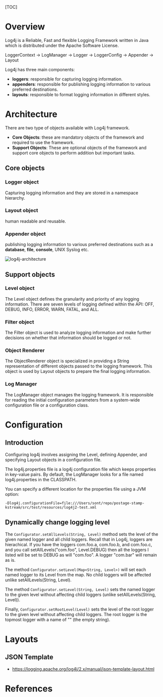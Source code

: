 [TOC]

# Overview

Log4j is a Reliable, Fast and flexible Logging Framework written in Java
which is distributed under the Apache Software License.

LoggerContext -> LogManager -> Logger -> LoggerConfig -> Appender -> Layout

Log4j has three main components:
- **loggers**: responsible for capturing logging information.
- **appenders**: responsible for publishing logging information to
  various preferred destinations.
- **layouts**: responsible to format logging information in different
  styles.

# Architecture

There are two type of objects available with Log4j framework.

- **Core Objects**: these are mandatory objects of the framework and
  required to use the framework.
- **Support Objects**: These are optional objects of the framework and
  support core objects to perform addition but important tasks.

## Core objects

### Logger object

Capturing logging information and they are stored in a namespace
hierarchy.

### Layout object

human readable and reusable.

### Appender object

publishing logging information to various preferred destinations such as
a **database**, **file**, **console**, UNIX Syslog etc.

![log4j-architecture](log4j/log4j-arch.jpg)

## Support objects

### Level object

The Level object defines the granularity and priority of any logging
information. There are seven levels of logging defined within the API:
OFF, DEBUG, INFO, ERROR, WARN, FATAL, and ALL.

### Filter object

The Filter object is used to analyze logging information and make
further decisions on whether that information should be logged or not.

### Object Renderer

The ObjectRenderer object is specialized in providing a String
representation of different objects passed to the logging framework.
This object is used by Layout objects to prepare the final logging
information.

### Log Manager

The LogManager object manages the logging framework. It is responsible
for reading the initial configuration parameters from a system-wide
configuration file or a configuration class.

# Configuration

## Introduction

Configuring log4j involves assigning the Level, defining Appender, and
specifying Layout objects in a configuration file.

The log4j.properties file is a log4j configuration file which keeps
properties in key-value pairs. By default, the LogManager looks for a
file named log4j.properties in the CLASSPATH.

You can specify a different location for the properties file using a JVM
option:

`-Dlog4j.configurationFile=file:///Users/sont/repo/postage-stamp-kstream/src/test/resources/log4j2-test.xml`

## Dynamically change logging level

The `Configurator.setAllLevels(String, Level)` method sets the level of
the given named logger and all child loggers. Recall that in Log4j,
loggers are hierachical. If you have the loggers com.foo.a, com.foo.b,
and com.foo.c, and you call setAllLevels("com.foo", Level.DEBUG) then
all the loggers I listed will be set to DEBUG as will "com.foo". A
logger "com.bar" will remain as is.

The method `Configurator.setLevel(Map<String, Level>)` will set each
named logger to its Level from the map. No child loggers will be
affected unlike setAllLevels(String, Level).

The method `Configurator.setLevel(String, Level)` sets the named logger
to the given level without affecting child loggers (unlike
setAllLevels(String, Level)).

Finally, `Configurator.setRootLevel(Level)` sets the level of the root
logger to the given level without affecting child loggers. The root
logger is the topmost logger with a name of "" (the empty string).

# Layouts

## JSON Template

- https://logging.apache.org/log4j/2.x/manual/json-template-layout.html

# References

[home]: https://logging.apache.org/log4j/2.x/
[log4j]: https://en.wikipedia.org/wiki/Log4j
[configuration]: https://logging.apache.org/log4j/2.x/manual/configuration.html
